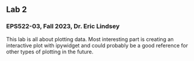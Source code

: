 ## Lab 2
### EPS522-03, Fall 2023, Dr. Eric Lindsey

This lab is all about plotting data. Most interesting part is creating an interactive plot with ipywidget and could probably be a good reference for other types of plotting in the future. 
